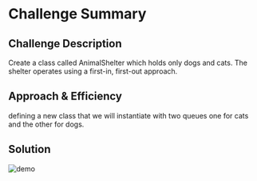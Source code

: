 # Challenge Summary

## Challenge Description
Create a class called AnimalShelter which holds only dogs and cats. The shelter operates using a first-in, first-out approach.

## Approach & Efficiency
defining a new class that we will instantiate with two queues one for cats and the other for dogs.

## Solution
![demo](/assets/animal-shelter.png)